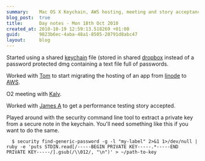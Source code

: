 ```yaml
---
summary:    Mac OS X Keychain, AWS hosting, meeting and story acceptance
blog_post:  true
title:      Day notes - Mon 18th Oct 2010
created_at: 2010-10-19 12:59:13.518269 +01:00
guid:       9823b6ec-4aba-48a1-8505-20791d8abc47
layout:     blog
---
```

Started using a shared [keychain](http://en.wikipedia.org/wiki/Keychain_\(Mac_OS\)) file (stored in shared [dropbox](https://www.dropbox.com/) instead of a password protected dmg containing a text file full of passwords.

Worked with [Tom](http://tomafro.net/) to start migrating the hosting of an app from [linode](http://www.linode.com/) to [AWS](http://aws.amazon.com/).

O2 meeting with [Kalv](http://kalv.co.uk/).

Worked with [James A](http://www.interblah.net/) to get a performance testing story accepted.

Played around with the security command line tool to extract a private key from a secure note in the keychain.  You'll need something like this if you want to do the same.

      $ security find-generic-password -g -l "my-label" 2>&1 1>/dev/null | ruby -e 'puts STDIN.read[/-----BEGIN PRIVATE KEY-----.*-----END PRIVATE KEY-----/].gsub(/\\012/, "\n")' > ~/path-to-key
